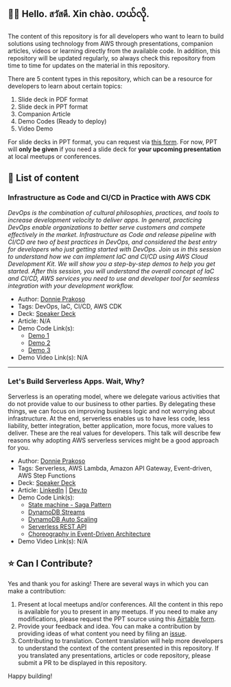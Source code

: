 ## 👋🏻 Hello. สวัสดี. Xin chào. ဟယ်လို.

The content of this repository is for all developers who want to learn to build solutions using technology from AWS through presentations, companion articles, videos or learning directly from the available code.
In addition, this repository will be updated regularly, so always check this repository from time to time for updates on the material in this repository.

There are 5 content types in this repository, which can be a resource for developers to learn about certain topics:

1. Slide deck in PDF format
2. Slide deck in PPT format
3. Companion Article
4. Demo Codes (Ready to deploy)
5. Video Demo

For slide decks in PPT format, you can request via [this form](https://airtable.com/shrzE2BqNvHDIYbVy). For now, PPT will **only be given** if you need a slide deck for **your upcoming presentation** at local meetups or conferences.

## 🚀 List of content

### Infrastructure as Code and CI/CD in Practice with AWS CDK

_DevOps is the combination of cultural philosophies, practices, and tools to increase development velocity to deliver apps. In general, practicing DevOps enable organizations to better serve customers and compete effectively in the market. Infrastructure as Code and release pipeline with CI/CD are two of best practices in DevOps, and considered the best entry for developers who just getting started with DevOps. Join us in this session to understand how we can implement IaC and CI/CD using AWS Cloud Development Kit. We will show you a step-by-step demos to help you get started. After this session, you will understand the overall concept of IaC and CI/CD, AWS services you need to use and developer tool for seamless integration with your development workflow._

- Author: [Donnie Prakoso](https://github.com/donnieprakoso)
- Tags: DevOps, IaC, CI/CD, AWS CDK
- Deck: [Speaker Deck](https://speakerdeck.com/donnie/cd-in-practice-with-aws-cdk)
- Article: N/A
- Demo Code Link(s):
  - [Demo 1](https://github.com/donnieprakoso/demo-cdk/tree/main/4-serverless-api)
  - [Demo 2](https://github.com/donnieprakoso/demo-cdk/tree/main/5-cdk-pipelines)
  - [Demo 3](https://github.com/donnieprakoso/demo-cdk/tree/main/6-pipelines-serverless-api)
- Demo Video Link(s): N/A

---

### Let's Build Serverless Apps. Wait, Why?

Serverless is an operating model, where we delegate various activities that do not provide value to our business to other parties. By delegating these things, we can focus on improving business logic and not worrying about infrastructure.
At the end, serverless enables us to have less code, less liability, better integration, better application, more focus, more values to deliver. These are the real values for developers.
This talk will describe few reasons why adopting AWS serverless services might be a good approach for you.

- Author: [Donnie Prakoso](https://github.com/donnieprakoso)
- Tags: Serverless, AWS Lambda, Amazon API Gateway, Event-driven, AWS Step Functions
- Deck: [Speaker Deck](https://speakerdeck.com/donnie/lets-build-serverless-apps-wait-why)
- Article: [LinkedIn](https://www.linkedin.com/pulse/lets-build-serverless-apps-wait-why-donnie-prakoso/?trackingId=fOtC6u44QgG6Nfwc4MBbfw%3D%3D) | [Dev.to](https://dev.to/awscommunity-asean/lets-build-serverless-apps-wait-why-2f2i)
- Demo Code Link(s):
  - [State machine - Saga Pattern](https://github.com/donnieprakoso/demo-lambda/tree/main/3-state-machine)
  - [DynamoDB Streams](https://github.com/donnieprakoso/demo-lambda/tree/main/6-dynamodb-stream)
  - [DynamoDB Auto Scaling](https://github.com/donnieprakoso/demo-lambda/tree/main/7-dynamodb-autoscaling)
  - [Serverless REST API](https://github.com/donnieprakoso/workshop-restAPI)
  - [Choreography in Event-Driven Architecture](https://github.com/donnieprakoso/workshop-eventDrivenMicroservices)
- Demo Video Link(s): N/A

## ⭐️ Can I Contribute?

Yes and thank you for asking! There are several ways in which you can make a contribution:

1. Present at local meetups and/or conferences. All the content in this repo is available for you to present in any meetups. If you need to make any modifications, please request the PPT source using this [Airtable form](https://airtable.com/shrzE2BqNvHDIYbVy).
2. Provide your feedback and idea. You can make a contribution by providing ideas of what content you need by filing an [issue](https://github.com/aws-community-asean/community-content/issues/new?assignees=donnieprakoso&labels=content+request&template=content-request.md&title=%5BCONTENT+REQUEST%5D+Your+request+title+placeholder).
3. Contributing to translation. Content translation will help more developers to understand the context of the content presented in this repository. If you translated any presentations, articles or code repository, please submit a PR to be displayed in this repository.

Happy building!
